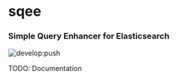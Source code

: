 # sqee

### Simple Query Enhancer for Elasticsearch

![develop:push](https://github.com/oklacoder/sqee/workflows/develop:push/badge.svg)


TODO: Documentation
